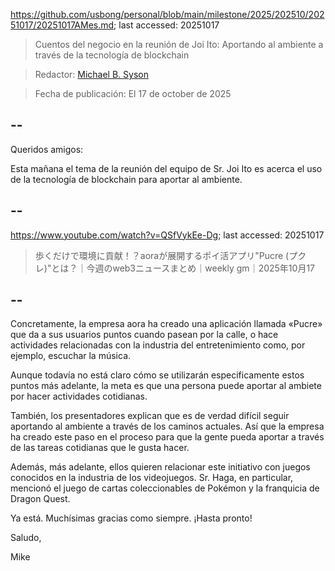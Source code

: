 https://github.com/usbong/personal/blob/main/milestone/2025/202510/20251017/20251017AMes.md; last accessed: 20251017

> Cuentos del negocio en la reunión de Joi Ito: Aportando al ambiente a través de la tecnología de blockchain

> Redactor: [Michael B. Syson](https://www.linkedin.com/in/michaelsyson/)

> Fecha de publicación: El 17 de october de 2025

## --

Queridos amigos:

Esta mañana el tema de la reunión del equipo de Sr. Joi Ito es acerca el uso de la tecnología de blockchain para aportar al ambiente. 

## --

https://www.youtube.com/watch?v=QSfVykEe-Dg; last accessed: 20251017
  
> 歩くだけで環境に貢献！？aoraが展開するポイ活アプリ"Pucre (プクレ)"とは？｜今週のweb3ニュースまとめ｜weekly gm｜2025年10月17

## --

Concretamente, la empresa aora ha creado una aplicación llamada «Pucre» que da a sus usuarios puntos cuando pasean por la calle, o hace actividades relacionadas con la industria del entretenimiento como, por ejemplo, escuchar la música.

Aunque todavía no está claro cómo se utilizarán especificamente estos puntos más adelante, la meta es que una persona puede aportar al ambiete por hacer actividades cotidianas.

También, los presentadores explican que es de verdad difícil seguir aportando al ambiente a través de los caminos actuales.  Así que la empresa ha creado este paso en el proceso para que la gente pueda aportar a través de las tareas cotidianas que le gusta hacer.

Además, más adelante, ellos quieren relacionar este initiativo con juegos conocidos en la industria de los videojuegos. Sr. Haga, en particular, mencionó el juego de cartas coleccionables de Pokémon y la franquicia de Dragon Quest.

Ya está. Muchísimas gracias como siempre. ¡Hasta pronto!

Saludo,

Mike